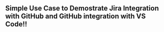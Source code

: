 ## Simple Use Case to Demostrate Jira Integration with GitHub and GitHub integration with VS Code!!
